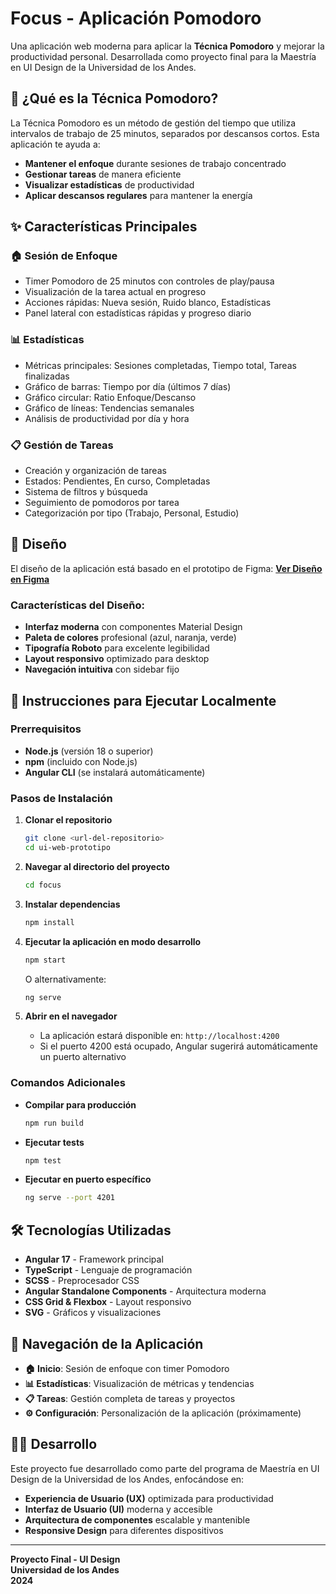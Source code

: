 # Focus - Aplicación Pomodoro

Una aplicación web moderna para aplicar la **Técnica Pomodoro** y mejorar la productividad personal. Desarrollada como proyecto final para la Maestría en UI Design de la Universidad de los Andes.

## 🍅 ¿Qué es la Técnica Pomodoro?

La Técnica Pomodoro es un método de gestión del tiempo que utiliza intervalos de trabajo de 25 minutos, separados por descansos cortos. Esta aplicación te ayuda a:

- **Mantener el enfoque** durante sesiones de trabajo concentrado
- **Gestionar tareas** de manera eficiente
- **Visualizar estadísticas** de productividad
- **Aplicar descansos regulares** para mantener la energía

## ✨ Características Principales

### 🏠 Sesión de Enfoque
- Timer Pomodoro de 25 minutos con controles de play/pausa
- Visualización de la tarea actual en progreso
- Acciones rápidas: Nueva sesión, Ruido blanco, Estadísticas
- Panel lateral con estadísticas rápidas y progreso diario

### 📊 Estadísticas
- Métricas principales: Sesiones completadas, Tiempo total, Tareas finalizadas
- Gráfico de barras: Tiempo por día (últimos 7 días)
- Gráfico circular: Ratio Enfoque/Descanso
- Gráfico de líneas: Tendencias semanales
- Análisis de productividad por día y hora

### 📋 Gestión de Tareas
- Creación y organización de tareas
- Estados: Pendientes, En curso, Completadas
- Sistema de filtros y búsqueda
- Seguimiento de pomodoros por tarea
- Categorización por tipo (Trabajo, Personal, Estudio)

## 🎨 Diseño

El diseño de la aplicación está basado en el prototipo de Figma:
**[Ver Diseño en Figma](https://www.figma.com/design/Z57gppZ5RljnOYWMPCPwC7/Web-UX?node-id=81-1742&p=f&t=t1ZXVTShjgyg8jn8-0)**

### Características del Diseño:
- **Interfaz moderna** con componentes Material Design
- **Paleta de colores** profesional (azul, naranja, verde)
- **Tipografía Roboto** para excelente legibilidad
- **Layout responsivo** optimizado para desktop
- **Navegación intuitiva** con sidebar fijo

## 🚀 Instrucciones para Ejecutar Localmente

### Prerrequisitos
- **Node.js** (versión 18 o superior)
- **npm** (incluido con Node.js)
- **Angular CLI** (se instalará automáticamente)

### Pasos de Instalación

1. **Clonar el repositorio**
   ```bash
   git clone <url-del-repositorio>
   cd ui-web-prototipo
   ```

2. **Navegar al directorio del proyecto**
   ```bash
   cd focus
   ```

3. **Instalar dependencias**
   ```bash
   npm install
   ```

4. **Ejecutar la aplicación en modo desarrollo**
   ```bash
   npm start
   ```
   
   O alternativamente:
   ```bash
   ng serve
   ```

5. **Abrir en el navegador**
   - La aplicación estará disponible en: `http://localhost:4200`
   - Si el puerto 4200 está ocupado, Angular sugerirá automáticamente un puerto alternativo

### Comandos Adicionales

- **Compilar para producción**
  ```bash
  npm run build
  ```

- **Ejecutar tests**
  ```bash
  npm test
  ```

- **Ejecutar en puerto específico**
  ```bash
  ng serve --port 4201
  ```

## 🛠️ Tecnologías Utilizadas

- **Angular 17** - Framework principal
- **TypeScript** - Lenguaje de programación
- **SCSS** - Preprocesador CSS
- **Angular Standalone Components** - Arquitectura moderna
- **CSS Grid & Flexbox** - Layout responsivo
- **SVG** - Gráficos y visualizaciones

## 📱 Navegación de la Aplicación

- **🏠 Inicio**: Sesión de enfoque con timer Pomodoro
- **📊 Estadísticas**: Visualización de métricas y tendencias
- **📋 Tareas**: Gestión completa de tareas y proyectos
- **⚙️ Configuración**: Personalización de la aplicación (próximamente)

## 👨‍💻 Desarrollo

Este proyecto fue desarrollado como parte del programa de Maestría en UI Design de la Universidad de los Andes, enfocándose en:

- **Experiencia de Usuario (UX)** optimizada para productividad
- **Interfaz de Usuario (UI)** moderna y accesible
- **Arquitectura de componentes** escalable y mantenible
- **Responsive Design** para diferentes dispositivos

---

**Proyecto Final - UI Design**  
**Universidad de los Andes**  
**2024**
